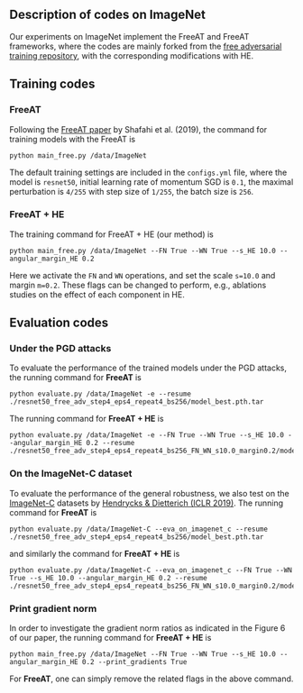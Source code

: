 ## Description of codes on ImageNet

Our experiments on ImageNet implement the FreeAT and FreeAT frameworks, where the codes are mainly forked from the [free adversarial training repository](https://github.com/mahyarnajibi/FreeAdversarialTraining), with the corresponding modifications with HE.

## Training codes

### FreeAT

Following the [FreeAT paper](https://arxiv.org/abs/1904.12843) by Shafahi et al. (2019), the command for training models with the FreeAT is
```shell
python main_free.py /data/ImageNet
```
The default training settings are included in the `configs.yml` file, where the model is `resnet50`, initial learning rate of momentum SGD is `0.1`, the maximal perturbation is `4/255` with step size of `1/255`, the batch size is `256`.

### FreeAT + HE

The training command for FreeAT + HE (our method) is
```shell
python main_free.py /data/ImageNet --FN True --WN True --s_HE 10.0 --angular_margin_HE 0.2
```
Here we activate the `FN` and `WN` operations, and set the scale `s=10.0` and margin `m=0.2`. These flags can be changed to perform, e.g., ablations studies on the effect of each component in HE.

## Evaluation codes

### Under the PGD attacks
To evaluate the performance of the trained models under the PGD attacks, the running command for **FreeAT** is
```shell
python evaluate.py /data/ImageNet -e --resume ./resnet50_free_adv_step4_eps4_repeat4_bs256/model_best.pth.tar
```
The running command for **FreeAT + HE** is
```shell
python evaluate.py /data/ImageNet -e --FN True --WN True --s_HE 10.0 --angular_margin_HE 0.2 --resume ./resnet50_free_adv_step4_eps4_repeat4_bs256_FN_WN_s10.0_margin0.2/model_best.pth.tar
```

### On the ImageNet-C dataset
To evaluate the performance of the general robustness, we also test on the [ImageNet-C](https://github.com/hendrycks/robustness) datasets by [Hendrycks & Dietterich (ICLR 2019)](https://arxiv.org/abs/1903.12261).
The running command for **FreeAT** is
```shell
python evaluate.py /data/ImageNet-C --eva_on_imagenet_c --resume ./resnet50_free_adv_step4_eps4_repeat4_bs256/model_best.pth.tar
```
and similarly the command for **FreeAT + HE** is 
```shell
python evaluate.py /data/ImageNet-C --eva_on_imagenet_c --FN True --WN True --s_HE 10.0 --angular_margin_HE 0.2 --resume ./resnet50_free_adv_step4_eps4_repeat4_bs256_FN_WN_s10.0_margin0.2/model_best.pth.tar
```

### Print gradient norm
In order to investigate the gradient norm ratios as indicated in the Figure 6 of our paper, the running command for **FreeAT + HE** is
```shell
python main_free.py /data/ImageNet --FN True --WN True --s_HE 10.0 --angular_margin_HE 0.2 --print_gradients True
```
For **FreeAT**, one can simply remove the related flags in the above command.

